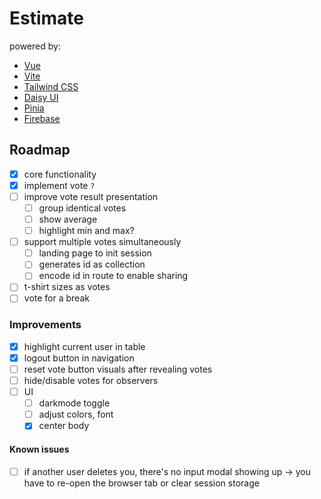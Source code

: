 # Estimate

powered by: 
- [Vue](https://vuejs.org/)
- [Vite](https://vitejs.dev/)
- [Tailwind CSS](https://tailwindcss.com/)
- [Daisy UI](https://daisyui.com/)
- [Pinia](https://pinia.vuejs.org/)
- [Firebase](https://firebase.google.com/)

## Roadmap
- [x] core functionality
- [x] implement vote `?`
- [ ] improve vote result presentation
  - [ ] group identical votes
  - [ ] show average
  - [ ] highlight min and max?
- [ ] support multiple votes simultaneously
  - [ ] landing page to init session
  - [ ] generates id as collection
  - [ ] encode id in route to enable sharing
- [ ] t-shirt sizes as votes
- [ ] vote for a break

### Improvements
- [x] highlight current user in table
- [x] logout button in navigation
- [ ] reset vote button visuals after revealing votes
- [ ] hide/disable votes for observers
- [ ] UI
  - [ ] darkmode toggle
  - [ ] adjust colors, font
  - [x] center body

#### Known issues
- [ ] if another user deletes you, there's no input modal showing up -> you have to re-open the browser tab or clear session storage
